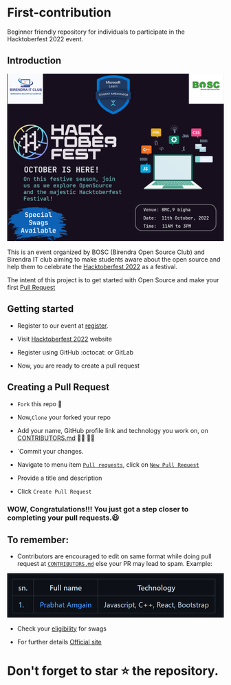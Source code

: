 

  

# First-contribution

Beginner friendly repository for individuals to participate in the Hacktoberfest 2022 event.

  

## Introduction

  

<p  align="center">

  

<img  src="./assets/BMChacktoberfest2022.jpg">

  

</p>

This is an event organized by BOSC (Birendra Open Source Club) and Birendra IT club aiming to make students aware about the open source and help them to celebrate the [Hacktoberfest 2022](https://hacktoberfest.com) as a festival.

  

The intent of this project is to get started with Open Source and make your first [Pull Request](https://docs.github.com/en/free-pro-team@latest/github/collaborating-with-issues-and-pull-requests/about-pull-requests)

  

## Getting started

  

- Register to our event at [register](https://forms.gle/5fc2MvoMdf2rH8K87).

  

- Visit [Hacktoberfest 2022](https://hacktoberfest.com) website

  

- Register using GitHub :octocat: or GitLab

  

- Now, you are ready to create a pull request

  

## Creating a Pull Request

  
  

-  `Fork` this repo :fork_and_knife:
  
- Now,`Clone` your forked your repo

- Add your name, GitHub profile link and technology you work on, on [CONTRIBUTORS.md](./CONTRIBUTORS.md) :raising_hand_woman: :raising_hand_man:

- `Commit your changes.

- Navigate to menu item [`Pull requests`](https://github.com/Hacktoberfest-Nepal/Your-First-PR/pulls), click on [`New Pull Request`](https://github.com/BMC-BOSC/First-contribution/compare)

  

- Provide a title and description

  

- Click `Create Pull Request`



### WOW, Congratulations!!! You just got a step closer to completing your pull requests.:smiley:

  

## To remember:

  

- Contributors are encouraged to edit on same format while doing pull request at [`CONTRIBUTORS.md`](./CONTRIBUTORS.md) else your PR may lead to spam.
Example:
<img  src="./assets/example.png">

  

- Check your [eligibility](https://hacktoberfest.com/participation/#contributors) for swags

- For further details [Official site](https://hacktoberfest.com/participation/)

# Don't forget to star :star: the repository.
